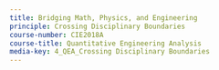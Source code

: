 ```yaml
---
title: Bridging Math, Physics, and Engineering
principle: Crossing Disciplinary Boundaries
course-number: CIE2018A
course-title: Quantitative Engineering Analysis
media-key: 4_QEA_Crossing Disciplinary Boundaries
---
```

